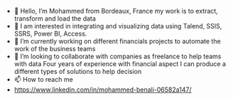 - 👋 Hello, I’m Mohammed from Bordeaux, France my work is to extract, transform and load the data
- 👀 I am interested in integrating and visualizing data using Talend, SSIS, SSRS, Power BI, Access.
- 🌱 I’m currently working on different financials projects to automate the work of the business teams
- 💞️ I’m looking to collaborate with companies as freelance to help teams with data
Four years of experience with financial aspect I can produce a different types of solutions to help decision 
- 📫 How to reach me 
- https://www.linkedin.com/in/mohammed-benali-06582a147/
